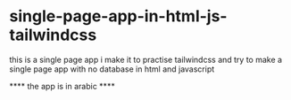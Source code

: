 # single-page-app-in-html-js-tailwindcss

this is a single page app i make it to practise tailwindcss and try to make a single page app with no database in html and javascript 

****  the app is in arabic  ****

